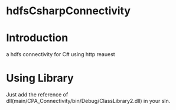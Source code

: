 # hdfsCsharpConnectivity

# Introduction
a hdfs connectivity for C# using http reauest

# Using Library
Just add the reference of dll(main/CPA_Connectivity/bin/Debug/ClassLibrary2.dll) in your sln.	
